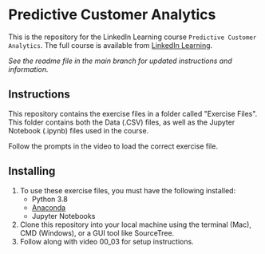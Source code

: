 # Predictive Customer Analytics
This is the repository for the LinkedIn Learning course `Predictive Customer Analytics`. The full course is available from [LinkedIn Learning][lil-course-url].

_See the readme file in the main branch for updated instructions and information._
## Instructions
This repository contains the exercise files in a folder called "Exercise Files". This folder contains both the Data (.CSV) files, as well as the Jupyter Notebook (.ipynb) files used in the course. 

Follow the prompts in the video to load the correct exercise file.

## Installing
1. To use these exercise files, you must have the following installed:
	- Python 3.8
	- [Anaconda](https://anaconda.com/products/individual)
	- Jupyter Notebooks
2. Clone this repository into your local machine using the terminal (Mac), CMD (Windows), or a GUI tool like SourceTree.
3. Follow along with video 00_03 for setup instructions.


[0]: # (Replace these placeholder URLs with actual course URLs)

[lil-course-url]: https://www.linkedin.com/learning/
[lil-thumbnail-url]: http://

